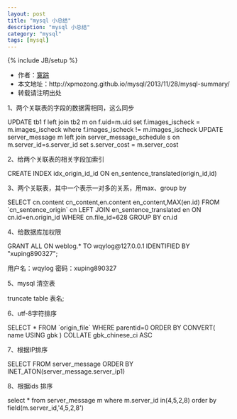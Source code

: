 ```yaml
---
layout: post
title: "mysql 小总结"
description: "mysql 小总结"
category: "mysql"
tags: [mysql]
---
```

{% include JB/setup %}

<ul>
    <li>作者：<a href="http://weibo.com/xpmozong" target="blank">寞踪</a></li>
    <li>本文地址：http://xpmozong.github.io/mysql/2013/11/28/mysql-summary/</li>
    <li>转载请注明出处</li>
</ul>

<p>1、两个关联表的字段的数据需相同，这么同步</p>
    UPDATE tb1 f left join tb2 m on f.uid=m.uid set f.images_ischeck = m.images_ischeck where f.images_ischeck != m.images_ischeck
    UPDATE server_message m left join server_message_schedule s on m.server_id=s.server_id set s.server_cost = m.server_cost

<p>2、给两个关联表的相关字段加索引</p>
    CREATE INDEX idx_origin_id_id ON en_sentence_translated(origin_id,id)

<p>3、两个关联表，其中一个表示一对多的关系，用max、group by</p>
    SELECT cn.content cn_content,en.content en_content,MAX(en.id) FROM `cn_sentence_origin` cn
    LEFT JOIN en_sentence_translated en ON cn.id=en.origin_id 
    WHERE cn.file_id=628 GROUP BY cn.id

<p>4、给数据库加权限</p> 
    GRANT ALL ON weblog.* TO wqylog@127.0.0.1 IDENTIFIED BY "xuping890327";
<p>用户名：wqylog  密码：xuping890327</p>

<p>5、mysql 清空表</p>
    truncate table 表名;

<p>6、utf-8字符排序</p>
    SELECT * FROM `origin_file` WHERE parentid=0 ORDER BY CONVERT( name USING gbk ) COLLATE gbk_chinese_ci ASC

<p>7、根据IP排序</p>
    SELECT FROM server_message ORDER BY INET_ATON(server_message.server_ip1)

<p>8、根据ids 排序</p>
    select * from server_message m  where m.server_id in(4,5,2,8) order by field(m.server_id,'4,5,2,8')